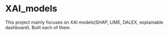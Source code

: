 # XAI_models

This project mainly focuses on XAI models(SHAP, LIME, DALEX, explainable dashboard). Built each of them. 
